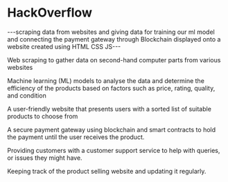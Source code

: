 # HackOverflow
---scraping data from websites and giving data for training our ml model and connecting the payment gateway through Blockchain displayed onto a website created using HTML CSS JS---

Web scraping to gather data on second-hand computer parts from various websites

Machine learning (ML) models to analyse the data and determine the efficiency of the products based on factors such as price, rating, quality, and condition

A user-friendly website that presents users with a sorted list of suitable products to choose from

A secure payment gateway using blockchain and smart contracts to hold the payment until the user receives the product.

Providing customers with a customer support service to help with queries, or issues they might have.

Keeping track of the product selling website and updating it regularly.
